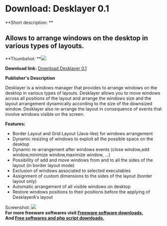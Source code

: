 # Download: Desklayer 0.1

**Short description: **

## Allows to arrange windows on the desktop in various types of layouts.

  
**Thumbshot: **![](http://www.freewarefiles.com/screenshot/desklayer01_md.jpg)   
  
**Download link:** [Download Desklayer 0.1](http://freesoftwares.boysofts.com/Desklayer_program_43464.html)  
  

**Publisher's Description**  
  

Desklayer is a windows manager that provides to arrange windows on the desktop
in various types of layouts. Desklayer allows you to move windows across all
positions of the layout and arrange the windows size and the layout
arrangement dynamically according to the size of the downsized window.
Desklayer also re-arrange the layout in consequence of events that involve
windows visible on the screen.

**Features:**

  * Border Layout and Grid Layout (Java-like) for windows arrangement 
  * Dynamic resizing of windows to exploit all the possible space on the desktop 
  * Dynamic re-arrangement after windows events (close window,add window,minimize window,maximize window, ...) 
  * Possibility of add and move windows from and to all the sides of the layout (in border layout mode) 
  * Exclusion of windows associated to selected executables 
  * Assignment of custom dimensions to the sides of the layout (border layout only) 
  * Automatic arrangement of all visible windows on desktop 
  * Restore windows positions to their positions before the applying of DesklayerA's layout 

  
  
Screenshot: ![](http://www.freewarefiles.com/screenshot/desklayer01.jpg)  
**For more freeware softwares visit [Freeware software downloads.](http://freesoftwares.boysofts.com/)**   
**And [Free softwares and php script downloads.](http://www.boysofts.com/)**

